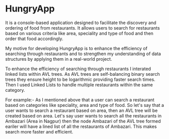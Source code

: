 # HungryApp


It is a console-based application designed to facilitate the discovery and ordering of food from restaurants. It allows users to search for restaurants based on various criteria like area, speciality and type of food and then order that food accordingly.

My motive for developing HungryApp is to enhance the efficiency of searching through restaurants and to strengthen my understanding of data structures by applying them in a real-world project.

To enhance the efficiency of searching through restaurants I interated linked lists within AVL trees. As AVL trees are self-balancing binary search trees they ensure height to be logarithmic providing faster search times. Then I used Linked Lists to handle multiple restaurants within the same category.

For example:- As I mentioned above that a user can search a restaurant based on categories like speciality, area and type of food. So let's say that a user wants to search a restaurant based on area, then an AVL tree will be created based on area. Let's say user wants to search all the restaurants in Ambazari (Area in Nagpur) then the node Ambazari of the AVL tree formed eariler will have a lined list of all the restaurants of Ambazari.
This makes search more faster and efficient.
